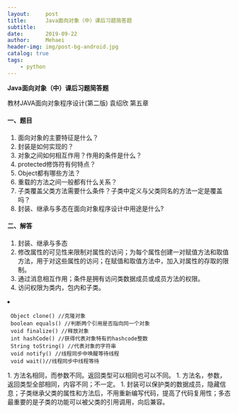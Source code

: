 ```yaml
---
layout:     post
title:      Java面向对象（中）课后习题简答题
subtitle:   
date:       2019-09-22
author:     Mehaei
header-img: img/post-bg-android.jpg
catalog: true
tags:
    - python
---
```

**Java面向对象（中）课后习题简答题**

教材JAVA面向对象程序设计(第二版) 袁绍欣 第五章

#### <a id="_3"></a>一、题目

1. 面向对象的主要特征是什么？
1. 封装是如何实现的？
1. 对象之间如何相互作用？作用的条件是什么？
1. protected修饰符有何特点？
1. Object都有哪些方法？
1. 重载的方法之间一般都有什么关系？
1. 子类覆盖父类方法需要什么条件？子类中定义与父类同名的方法一定是覆盖吗？
1. 封装、继承与多态在面向对象程序设计中用途是什么?

#### <a id="_12"></a>二、解答

1. 封装、继承与多态
1. 修改属性的可见性来限制对属性的访问；为每个属性创建一对赋值方法和取值方法，用于对这些属性的访问；在赋值和取值方法中，加入对属性的存取的限制。
1. 通过消息相互作用；条件是拥有访问类数据成员或成员方法的权限。
1. 访问权限为类内，包内和子类。
<li>
<pre><code> Object clone() //克隆对象
 boolean equals() //判断两个引用是否指向同一个对象
 void finalize() //释放对象
 int hashCode() //获得代表对象特有的hashcode整数
 String toString() //代表对象的字符串
 void notify() //线程同步中唤醒等待线程
 void wait()//线程同步中线程等待
</code></pre>
</li>
1. 方法名相同，而参数不同。返回类型可以相同也可以不同。
1. 方法名，参数，返回类型全部相同，内容不同；不一定。
1. 封装可以保护类的数据成员，隐藏信息；子类继承父类的属性和方法后，不用重新编写代码，提高了代码复用性；多态最重要的是子类的功能可以被父类的引用调用，向后兼容。
